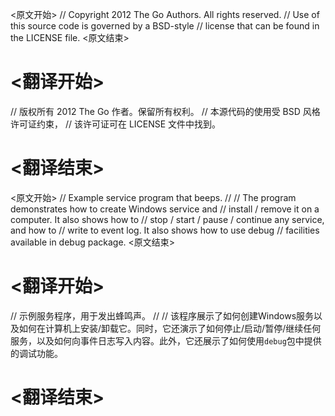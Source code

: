 
<原文开始>
// Copyright 2012 The Go Authors. All rights reserved.
// Use of this source code is governed by a BSD-style
// license that can be found in the LICENSE file.
<原文结束>

# <翻译开始>
// 版权所有 2012 The Go 作者。保留所有权利。
// 本源代码的使用受 BSD 风格许可证约束，
// 该许可证可在 LICENSE 文件中找到。
# <翻译结束>


<原文开始>
// Example service program that beeps.
//
// The program demonstrates how to create Windows service and
// install / remove it on a computer. It also shows how to
// stop / start / pause / continue any service, and how to
// write to event log. It also shows how to use debug
// facilities available in debug package.
<原文结束>

# <翻译开始>
// 示例服务程序，用于发出蜂鸣声。
// 
// 该程序展示了如何创建Windows服务以及如何在计算机上安装/卸载它。同时，它还演示了如何停止/启动/暂停/继续任何服务，以及如何向事件日志写入内容。此外，它还展示了如何使用`debug`包中提供的调试功能。
# <翻译结束>

